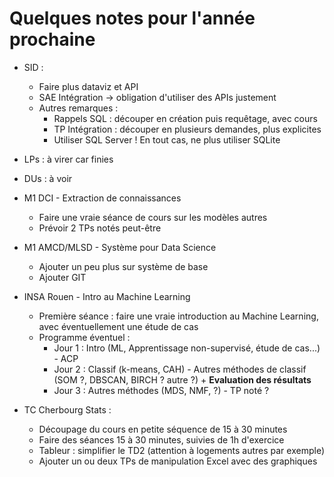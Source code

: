 # Quelques notes pour l'année prochaine

- SID :
  - Faire plus dataviz et API
  - SAE Intégration -> obligation d'utiliser des APIs justement
  - Autres remarques :
    - Rappels SQL : découper en création puis requêtage, avec cours
    - TP Intégration : découper en plusieurs demandes, plus explicites
    - Utiliser SQL Server ! En tout cas, ne plus utiliser SQLite

- LPs : à virer car finies

- DUs : à voir

- M1 DCI - Extraction de connaissances
  - Faire une vraie séance de cours sur les modèles autres
  - Prévoir 2 TPs notés peut-être

- M1 AMCD/MLSD - Système pour Data Science
  - Ajouter un peu plus sur système de base
  - Ajouter GIT

- INSA Rouen - Intro au Machine Learning
  - Première séance : faire une vraie introduction au Machine Learning, avec éventuellement une étude de cas
  - Programme éventuel :
    - Jour 1 : Intro (ML, Apprentissage non-supervisé, étude de cas...) - ACP
    - Jour 2 : Classif (k-means, CAH) - Autres méthodes de classif (SOM ?, DBSCAN, BIRCH ? autre ?) + **Evaluation des résultats**
    - Jour 3 : Autres méthodes (MDS, NMF, ?) - TP noté ?

- TC Cherbourg Stats :
  - Découpage du cours en petite séquence de 15 à 30 minutes
  - Faire des séances 15 à 30 minutes, suivies de 1h d'exercice
  - Tableur : simplifier le TD2 (attention à logements autres par exemple)
  - Ajouter un ou deux TPs de manipulation Excel avec des graphiques



  
